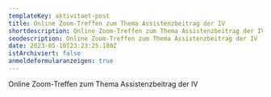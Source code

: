 ```yaml
---
templateKey: aktivitaet-post
title: Online Zoom-Treffen zum Thema Assistenzbeitrag der IV
shortdescription: Online Zoom-Treffen zum Thema Assistenzbeitrag der IV
seodescription: Online Zoom-Treffen zum Thema Assistenzbeitrag der IV
date: 2023-05-10T23:23:25.180Z
istArchiviert: false
anmeldeformularanzeigen: true
---
```

Online Zoom-Treffen zum Thema Assistenzbeitrag der IV